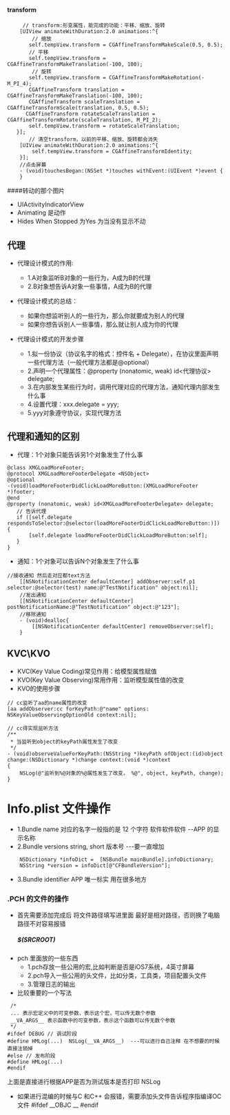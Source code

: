 #### transform
```
     // transform:形变属性，能完成的功能：平移、缩放、旋转
    [UIView animateWithDuration:2.0 animations:^{
        // 缩放
       self.tempView.transform = CGAffineTransformMakeScale(0.5, 0.5);
       // 平移
       self.tempView.transform = CGAffineTransformMakeTranslation(-100, 100);
        // 旋转
       self.tempView.transform = CGAffineTransformMakeRotation(-M_PI_4);
       CGAffineTransform translation = CGAffineTransformMakeTranslation(-100, 100);
       CGAffineTransform scaleTranslation = CGAffineTransformScale(translation, 0.5, 0.5);
      CGAffineTransform rotateScaleTranslation = CGAffineTransformRotate(scaleTranslation, M_PI_2);
       self.tempView.transform = rotateScaleTranslation;
   }];
       // 清空transform，以前的平移、缩放、旋转都会消失
    [UIView animateWithDuration:2.0 animations:^{
        self.tempView.transform = CGAffineTransformIdentity;
    }];
    //点击屏幕
    - (void)touchesBegan:(NSSet *)touches withEvent:(UIEvent *)event {
    }
```
####转动的那个图片
- UIActivityIndicatorView
- Animating 是动作
- Hides When Stopped 为Yes 为当没有显示不动

## 代理
* 代理设计模式的作用:
    * 1.A对象监听B对象的一些行为，A成为B的代理
    * 2.B对象想告诉A对象一些事情，A成为B的代理

* 代理设计模式的总结：
    * 如果你想监听别人的一些行为，那么你就要成为别人的代理
    * 如果你想告诉别人一些事情，那么就让别人成为你的代理

* 代理设计模式的开发步骤
    * 1.拟一份协议（协议名字的格式：控件名 + Delegate），在协议里面声明一些代理方法（一般代理方法都是@optional）
    * 2.声明一个代理属性：@property (nonatomic, weak) id<代理协议> delegate;
    * 3.在内部发生某些行为时，调用代理对应的代理方法，通知代理内部发生什么事
    * 4.设置代理：xxx.delegate = yyy;
    * 5.yyy对象遵守协议，实现代理方法

## 代理和通知的区别
- 代理：1个对象只能告诉另1个对象发生了什么事
 ```objc
@class XMGLoadMoreFooter;
@protocol XMGLoadMoreFooterDelegate <NSObject>
@optional
-(void)loadMoreFooterDidClickLoadMoreButton:(XMGLoadMoreFooter *)footer;
@end
@property (nonatomic, weak) id<XMGLoadMoreFooterDelegate> delegate;
    // 告诉代理
    if ([self.delegate respondsToSelector:@selector(loadMoreFooterDidClickLoadMoreButton:)]) {
        [self.delegate loadMoreFooterDidClickLoadMoreButton:self];
    }
}
```
- 通知：1个对象可以告诉N个对象发生了什么事
```objc
//接收通知 然后走对应都text方法
    [[NSNotificationCenter defaultCenter] addObserver:self.p1 selector:@selector(test) name:@"TestNotification" object:nil];
    //发出通知
    [[NSNotificationCenter defaultCenter] postNotificationName:@"TestNotification" object:@"123"];
    //移除通知
    - (void)dealloc{
        [[NSNotificationCenter defaultCenter] removeObserver:self];
    }
```

## KVC\KVO
- KVC(Key Value Coding)常见作用：给模型属性赋值
- KVO(Key Value Observing)常用作用：监听模型属性值的改变
- KVO的使用步骤<br>

```objc
// cc监听了aa的name属性的改变
[aa addObserver:cc forKeyPath:@"name" options: NSKeyValueObservingOptionOld context:nil];

// cc得实现监听方法
/**
 * 当监听到object的keyPath属性发生了改变
 */
- (void)observeValueForKeyPath:(NSString *)keyPath ofObject:(id)object change:(NSDictionary *)change context:(void *)context
{
    NSLog(@"监听到%@对象的%@属性发生了改变， %@", object, keyPath, change);
}
```
# Info.plist 文件操作

- 1.Bundle name  对应的名字一般指的是  12 个字符 软件软件软件 --APP 的显示名称
- 2.Bundle versions string, short  版本号 ---要一直增加
```
    NSDictionary *infoDict =  [NSBundle mainBundle].infoDictionary;   
    NSString *version = infoDict[@"CFBundleVersion"]; 
```
- 3.Bundle identifier APP 唯一标实 用在很多地方

### .PCH 的文件的操作

-  首先需要添加完成后 将文件路径填写进里面   最好是相对路径，否则换了电脑路径不对容易报错
    ##### $(SRCROOT)    
-  pch 里面放的一些东西
     - 1.pch存放一些公用的宏,比如判断是否是iOS7系统，4英寸屏幕
     - 2.pch导入一些公用的头文件，比如分类，工具类，项目配置头文件
     - 3.管理日志的输出 
-  比较重要的一个写法
```
 /*
 ... 表示宏定义中的可变参数，表示这个宏，可以传无数个参数
 __VA_ARGS__ 表示函数中的可变参数，表示这个函数可以传无数个参数
 */
#ifdef DEBUG // 调试阶段
#define HMLog(...)  NSLog(__VA_ARGS__)  ---可以进行自己注释 在不想要的时候直接注销掉
#else // 发布阶段
#define HMLog(...)
#endif
```
上面是直接进行根据APP是否为测试版本是否打印 NSLog

- 如果进行混编的时候与C 和C++ 会报错，需要添加头文件告诉程序指编译OC 文件
      #ifdef __OBJC __
      #endif
